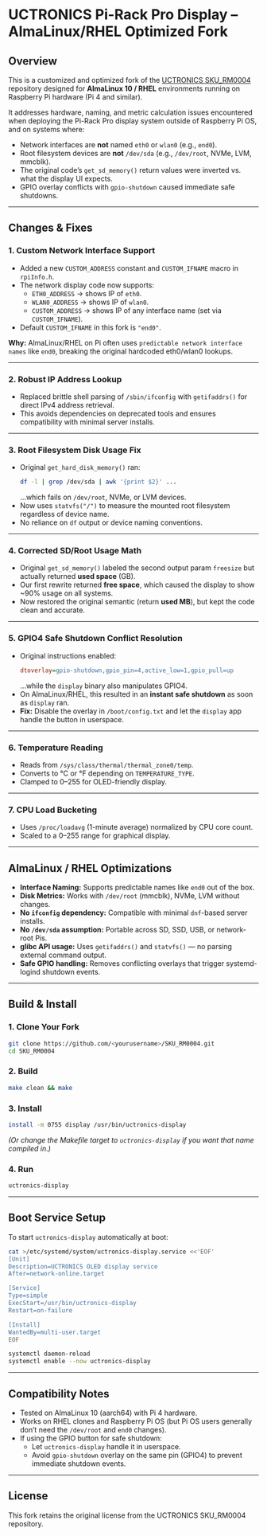 # UCTRONICS Pi-Rack Pro Display – AlmaLinux/RHEL Optimized Fork

## Overview

This is a customized and optimized fork of the [UCTRONICS SKU_RM0004](https://github.com/UCTRONICS/SKU_RM0004) repository designed for **AlmaLinux 10 / RHEL** environments running on Raspberry Pi hardware (Pi 4 and similar).

It addresses hardware, naming, and metric calculation issues encountered when deploying the Pi-Rack Pro display system outside of Raspberry Pi OS, and on systems where:

- Network interfaces are **not** named `eth0` or `wlan0` (e.g., `end0`).
- Root filesystem devices are **not** `/dev/sda` (e.g., `/dev/root`, NVMe, LVM, mmcblk).
- The original code’s `get_sd_memory()` return values were inverted vs. what the display UI expects.
- GPIO overlay conflicts with `gpio-shutdown` caused immediate safe shutdowns.

---

## Changes & Fixes

### 1. **Custom Network Interface Support**
- Added a new `CUSTOM_ADDRESS` constant and `CUSTOM_IFNAME` macro in `rpiInfo.h`.
- The network display code now supports:
  - `ETH0_ADDRESS` → shows IP of `eth0`.
  - `WLAN0_ADDRESS` → shows IP of `wlan0`.
  - `CUSTOM_ADDRESS` → shows IP of any interface name (set via `CUSTOM_IFNAME`).
- Default `CUSTOM_IFNAME` in this fork is `"end0"`.

**Why:** AlmaLinux/RHEL on Pi often uses `predictable network interface names` like `end0`, breaking the original hardcoded eth0/wlan0 lookups.

---

### 2. **Robust IP Address Lookup**
- Replaced brittle shell parsing of `/sbin/ifconfig` with `getifaddrs()` for direct IPv4 address retrieval.
- This avoids dependencies on deprecated tools and ensures compatibility with minimal server installs.

---

### 3. **Root Filesystem Disk Usage Fix**
- Original `get_hard_disk_memory()` ran:
  ```sh
  df -l | grep /dev/sda | awk '{print $2}' ...
  ```
  …which fails on `/dev/root`, NVMe, or LVM devices.
- Now uses `statvfs("/")` to measure the mounted root filesystem regardless of device name.
- No reliance on `df` output or device naming conventions.

---

### 4. **Corrected SD/Root Usage Math**
- Original `get_sd_memory()` labeled the second output param `freesize` but actually returned **used space** (GB).
- Our first rewrite returned **free space**, which caused the display to show ~90% usage on all systems.
- Now restored the original semantic (return **used MB**), but kept the code clean and accurate.

---

### 5. **GPIO4 Safe Shutdown Conflict Resolution**
- Original instructions enabled:
  ```ini
  dtoverlay=gpio-shutdown,gpio_pin=4,active_low=1,gpio_pull=up
  ```
  …while the `display` binary also manipulates GPIO4.
- On AlmaLinux/RHEL, this resulted in an **instant safe shutdown** as soon as `display` ran.
- **Fix:** Disable the overlay in `/boot/config.txt` and let the `display` app handle the button in userspace.

---

### 6. **Temperature Reading**
- Reads from `/sys/class/thermal/thermal_zone0/temp`.
- Converts to °C or °F depending on `TEMPERATURE_TYPE`.
- Clamped to 0–255 for OLED-friendly display.

---

### 7. **CPU Load Bucketing**
- Uses `/proc/loadavg` (1-minute average) normalized by CPU core count.
- Scaled to a 0–255 range for graphical display.

---

## AlmaLinux / RHEL Optimizations

- **Interface Naming:** Supports predictable names like `end0` out of the box.
- **Disk Metrics:** Works with `/dev/root` (mmcblk), NVMe, LVM without changes.
- **No `ifconfig` dependency:** Compatible with minimal `dnf`-based server installs.
- **No `/dev/sda` assumption:** Portable across SD, SSD, USB, or network-root Pis.
- **glibc API usage:** Uses `getifaddrs()` and `statvfs()` — no parsing external command output.
- **Safe GPIO handling:** Removes conflicting overlays that trigger systemd-logind shutdown events.

---

## Build & Install

### 1. Clone Your Fork
```bash
git clone https://github.com/<yourusername>/SKU_RM0004.git
cd SKU_RM0004
```

### 2. Build
```bash
make clean && make
```

### 3. Install
```bash
install -m 0755 display /usr/bin/uctronics-display
```
*(Or change the Makefile target to `uctronics-display` if you want that name compiled in.)*

### 4. Run
```bash
uctronics-display
```

---

## Boot Service Setup

To start `uctronics-display` automatically at boot:

```bash
cat >/etc/systemd/system/uctronics-display.service <<'EOF'
[Unit]
Description=UCTRONICS OLED display service
After=network-online.target

[Service]
Type=simple
ExecStart=/usr/bin/uctronics-display
Restart=on-failure

[Install]
WantedBy=multi-user.target
EOF

systemctl daemon-reload
systemctl enable --now uctronics-display
```

---

## Compatibility Notes

- Tested on AlmaLinux 10 (aarch64) with Pi 4 hardware.
- Works on RHEL clones and Raspberry Pi OS (but Pi OS users generally don’t need the `/dev/root` and `end0` changes).
- If using the GPIO button for safe shutdown:
  - Let `uctronics-display` handle it in userspace.
  - Avoid `gpio-shutdown` overlay on the same pin (GPIO4) to prevent immediate shutdown events.

---

## License
This fork retains the original license from the UCTRONICS SKU_RM0004 repository.
